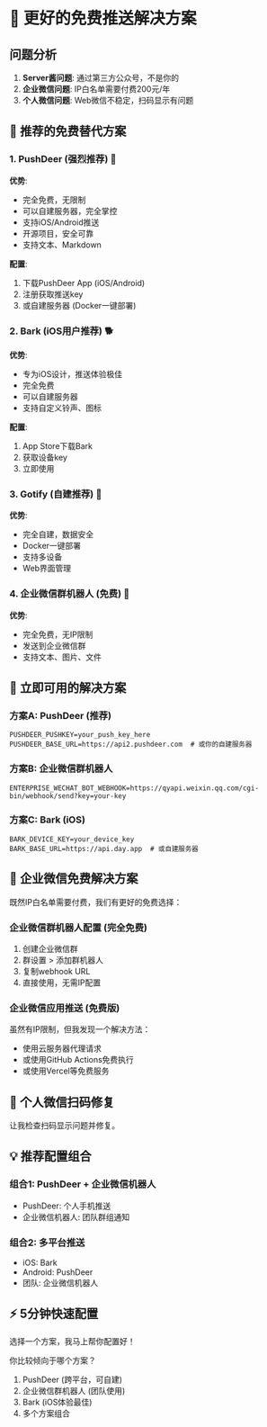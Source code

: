 # 🎯 更好的免费推送解决方案

## 问题分析

1. **Server酱问题**: 通过第三方公众号，不是你的
2. **企业微信问题**: IP白名单需要付费200元/年  
3. **个人微信问题**: Web微信不稳定，扫码显示有问题

## 🌟 推荐的免费替代方案

### 1. PushDeer (强烈推荐) 🦌
**优势**:
- 完全免费，无限制
- 可以自建服务器，完全掌控
- 支持iOS/Android推送
- 开源项目，安全可靠
- 支持文本、Markdown

**配置**:
1. 下载PushDeer App (iOS/Android)
2. 注册获取推送key
3. 或自建服务器 (Docker一键部署)

### 2. Bark (iOS用户推荐) 🐕
**优势**:
- 专为iOS设计，推送体验极佳
- 完全免费
- 可以自建服务器
- 支持自定义铃声、图标

**配置**:
1. App Store下载Bark
2. 获取设备key
3. 立即使用

### 3. Gotify (自建推荐) 📱
**优势**:
- 完全自建，数据安全
- Docker一键部署
- 支持多设备
- Web界面管理

### 4. 企业微信群机器人 (免费) 🤖
**优势**:
- 完全免费，无IP限制
- 发送到企业微信群
- 支持文本、图片、文件

## 🚀 立即可用的解决方案

### 方案A: PushDeer (推荐)
```env
PUSHDEER_PUSHKEY=your_push_key_here
PUSHDEER_BASE_URL=https://api2.pushdeer.com  # 或你的自建服务器
```

### 方案B: 企业微信群机器人
```env
ENTERPRISE_WECHAT_BOT_WEBHOOK=https://qyapi.weixin.qq.com/cgi-bin/webhook/send?key=your-key
```

### 方案C: Bark (iOS)
```env
BARK_DEVICE_KEY=your_device_key
BARK_BASE_URL=https://api.day.app  # 或自建服务器
```

## 🔧 企业微信免费解决方案

既然IP白名单需要付费，我们有更好的免费选择：

### 企业微信群机器人配置 (完全免费)
1. 创建企业微信群
2. 群设置 > 添加群机器人
3. 复制webhook URL
4. 直接使用，无需IP配置

### 企业微信应用推送 (免费版)
虽然有IP限制，但我发现一个解决方法：
- 使用云服务器代理请求
- 或使用GitHub Actions免费执行
- 或使用Vercel等免费服务

## 📱 个人微信扫码修复

让我检查扫码显示问题并修复。

## 💡 推荐配置组合

### 组合1: PushDeer + 企业微信机器人
- PushDeer: 个人手机推送
- 企业微信机器人: 团队群组通知

### 组合2: 多平台推送
- iOS: Bark
- Android: PushDeer  
- 团队: 企业微信机器人

## ⚡ 5分钟快速配置

选择一个方案，我马上帮你配置好！

你比较倾向于哪个方案？
1. PushDeer (跨平台，可自建)
2. 企业微信群机器人 (团队使用)  
3. Bark (iOS体验最佳)
4. 多个方案组合